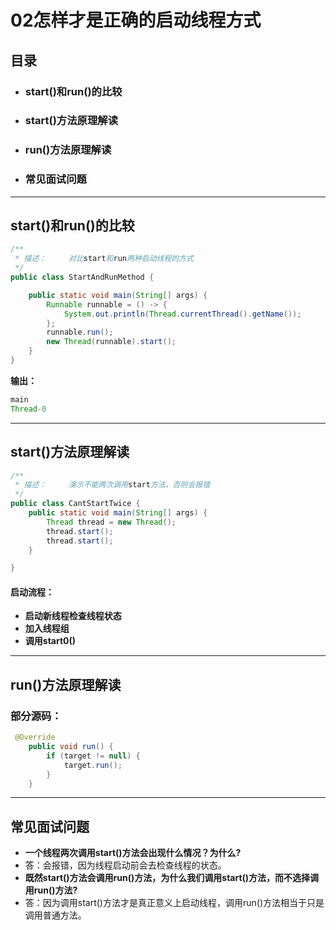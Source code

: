 # 02怎样才是正确的启动线程方式

## 目录

- ### **start()和run()的比较**

- ### **start()方法原理解读**

- ### **run()方法原理解读**

- ### **常见面试问题**

------

## start()和run()的比较

```java
/**
 * 描述：     对比start和run两种启动线程的方式
 */
public class StartAndRunMethod {

    public static void main(String[] args) {
        Runnable runnable = () -> {
            System.out.println(Thread.currentThread().getName());
        };
        runnable.run();
        new Thread(runnable).start();
    }
}
```

**输出：**

```java
main
Thread-0
```

------

## start()方法原理解读

```java
/**
 * 描述：     演示不能两次调用start方法，否则会报错
 */
public class CantStartTwice {
    public static void main(String[] args) {
        Thread thread = new Thread();
        thread.start();
        thread.start();
    }

}
```

#### 启动流程：

- **启动新线程检查线程状态**
- **加入线程组**
- **调用start0()**

------

## run()方法原理解读

### **部分源码：**

```java
 @Override
    public void run() {
        if (target != null) {
            target.run();
        }
    }
```

------

## 常见面试问题

- **一个线程两次调用start()方法会出现什么情况？为什么?**
- 答：会报错，因为线程启动前会去检查线程的状态。
- **既然start()方法会调用run()方法，为什么我们调用start()方法，而不选择调用run()方法?**
- 答：因为调用start()方法才是真正意义上启动线程，调用run()方法相当于只是调用普通方法。